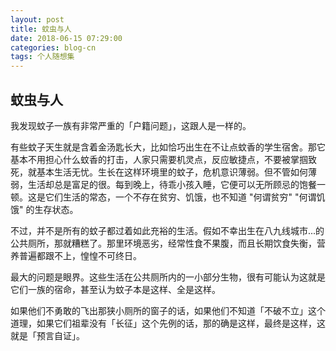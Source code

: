 ```yaml
---
layout: post
title: 蚊虫与人
date: 2018-06-15 07:29:00
categories: blog-cn
tags: 个人随想集
--- 
```


## 蚊虫与人

我发现蚊子一族有非常严重的「户籍问题」，这跟人是一样的。

有些蚊子天生就是含着金汤匙长大，比如恰巧出生在不让点蚊香的学生宿舍。那它基本不用担心什么蚊香的打击，人家只需要机灵点，反应敏捷点，不要被掌掴致死，就基本生活无忧。生长在这样环境里的蚊子，危机意识薄弱。但不管如何薄弱，生活却总是富足的很。每到晚上，待乖小孩入睡，它便可以无所顾忌的饱餐一顿。这是它们生活的常态，一个不存在贫穷、饥饿，也不知道 "何谓贫穷" "何谓饥饿" 的生存状态。

不过，并不是所有的蚊子都过着如此充裕的生活。假如不幸出生在八九线城市...的公共厕所，那就糟糕了。那里环境恶劣，经常性食不果腹，而且长期饮食失衡，营养普遍都跟不上，惶惶不可终日。

最大的问题是眼界。这些生活在公共厕所内的一小部分生物，很有可能认为这就是它们一族的宿命，甚至认为蚊子本是这样、全是这样。

如果他们不勇敢的飞出那狭小厕所的窗子的话，如果他们不知道「不破不立」这个道理，如果它们祖辈没有「长征」这个先例的话，那的确是这样，最终是这样，这就是「预言自证」。
